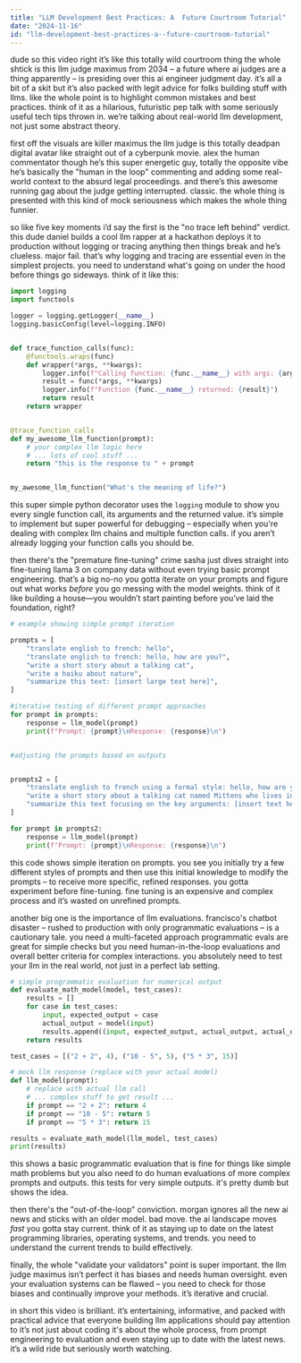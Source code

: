 ```yaml
---
title: "LLM Development Best Practices: A  Future Courtroom Tutorial"
date: "2024-11-16"
id: "llm-development-best-practices-a--future-courtroom-tutorial"
---
```


dude so this video right it’s like this totally wild courtroom thing  the whole shtick is this llm judge maximus from 2034 –  a future where ai judges are a thing apparently – is presiding over this ai engineer judgment day.  it’s all a bit of a skit but it’s also packed with legit advice for folks building stuff with llms. like  the whole point is to highlight common mistakes and best practices. think of it as a hilarious, futuristic  pep talk with some seriously useful tech tips thrown in.  we’re talking about real-world  llm development, not just some abstract theory.


first off the visuals are killer maximus the llm judge is this totally deadpan digital avatar like straight out of a cyberpunk movie.  alex the human commentator though he’s this super energetic guy, totally the opposite vibe he’s basically the  "human in the loop"  commenting and adding some real-world context to the absurd legal proceedings. and there’s this awesome running gag about the judge getting interrupted. classic. the whole thing is presented with this kind of mock seriousness which makes the whole thing funnier.


so like five key moments i’d say the first is the "no trace left behind"  verdict.  this dude daniel builds a cool llm rapper at a hackathon deploys it to production without logging or tracing anything  then things break and he’s clueless.  major fail.   that’s why logging and tracing are essential even in the simplest projects.  you need to understand what's going on under the hood before things go sideways.  think of it like this:


```python
import logging
import functools

logger = logging.getLogger(__name__)
logging.basicConfig(level=logging.INFO)


def trace_function_calls(func):
    @functools.wraps(func)
    def wrapper(*args, **kwargs):
        logger.info(f"Calling function: {func.__name__} with args: {args} and kwargs: {kwargs}")
        result = func(*args, **kwargs)
        logger.info(f"Function {func.__name__} returned: {result}")
        return result
    return wrapper


@trace_function_calls
def my_awesome_llm_function(prompt):
    # your complex llm logic here
    # ... lots of cool stuff ...
    return "this is the response to " + prompt


my_awesome_llm_function("What's the meaning of life?")

```

this super simple python decorator uses the `logging` module to show you every single function call, its arguments and the returned value.  it’s simple to implement but super powerful for debugging  –  especially when you're dealing with complex llm chains and multiple function calls. if you aren’t already logging your function calls you should be.


then there's the "premature fine-tuning"  crime sasha just dives straight into fine-tuning llama 3 on company data without even trying basic prompt engineering. that’s a big no-no  you gotta iterate on your prompts and figure out what works *before* you go messing with the model weights. think of it like building a house—you wouldn’t start painting before you’ve laid the foundation, right?


```python
# example showing simple prompt iteration

prompts = [
    "translate english to french: hello",
    "translate english to french: hello, how are you?",
    "write a short story about a talking cat",
    "write a haiku about nature",
    "summarize this text: [insert large text here]",
]

#iterative testing of different prompt approaches
for prompt in prompts:
    response = llm_model(prompt)
    print(f"Prompt: {prompt}\nResponse: {response}\n")


#adjusting the prompts based on outputs


prompts2 = [
    "translate english to french using a formal style: hello, how are you?",
    "write a short story about a talking cat named Mittens who lives in Paris",
    "summarize this text focusing on the key arguments: [insert text here]",
]

for prompt in prompts2:
    response = llm_model(prompt)
    print(f"Prompt: {prompt}\nResponse: {response}\n")

```

this code shows simple iteration on prompts. you see you initially  try a few different styles of prompts and then use this initial knowledge to modify the prompts – to receive more specific, refined responses.  you gotta experiment before fine-tuning. fine tuning is an expensive and complex process and it’s wasted on unrefined prompts.


another big one is the importance of llm evaluations.  francisco's chatbot disaster – rushed to production with only programmatic evaluations – is a cautionary tale.  you need a multi-faceted approach  programmatic evals are great for simple checks but you need human-in-the-loop evaluations and overall better criteria for complex interactions. you absolutely need to test your llm in the real world, not just in a perfect lab setting.


```python
# simple programmatic evaluation for numerical output
def evaluate_math_model(model, test_cases):
    results = []
    for case in test_cases:
        input, expected_output = case
        actual_output = model(input)
        results.append((input, expected_output, actual_output, actual_output == expected_output ))
    return results

test_cases = [("2 + 2", 4), ("10 - 5", 5), ("5 * 3", 15)]

# mock llm response (replace with your actual model)
def llm_model(prompt):
    # replace with actual llm call 
    # ... complex stuff to get result ...
    if prompt == "2 + 2": return 4
    if prompt == "10 - 5": return 5
    if prompt == "5 * 3": return 15

results = evaluate_math_model(llm_model, test_cases)
print(results)
```

this shows a basic programmatic evaluation that is fine for things like simple math problems but you also need to do human evaluations of more complex prompts and outputs.   this tests for very simple outputs. it's pretty dumb but shows the idea.


then there's the "out-of-the-loop"  conviction. morgan ignores all the new ai news and sticks with an older model.  bad move.  the ai landscape moves *fast* you gotta stay current. think of it as staying up to date on the latest programming libraries, operating systems, and trends. you need to understand the current trends to build effectively.


finally, the whole "validate your validators"  point is super important. the llm judge maximus isn’t perfect it has biases and needs human oversight.  even your evaluation systems can be flawed – you need to check for those biases and continually improve your methods. it’s iterative and crucial.


in short this video is brilliant. it’s entertaining, informative, and packed with practical advice that everyone building llm applications should pay attention to  it’s not just about coding it's about the whole process, from prompt engineering to evaluation and even staying up to date with the latest news.  it’s a wild ride but seriously worth watching.
